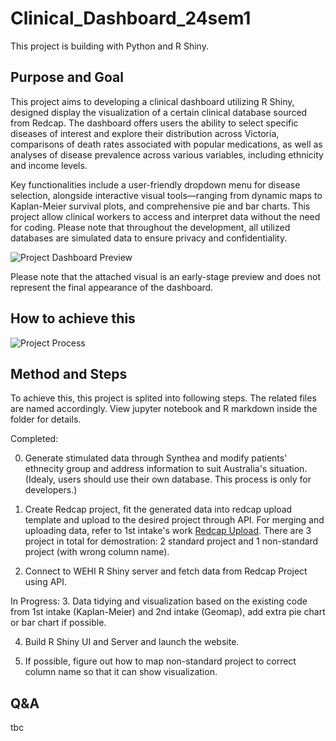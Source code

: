 # Clinical_Dashboard_24sem1

This project is building with Python and R Shiny.

## Purpose and Goal

This project aims to developing a clinical dashboard utilizing R Shiny, designed display the visualization of a certain clinical database sourced from Redcap. The dashboard offers users the ability to select specific diseases of interest and explore their distribution across Victoria, comparisons of death rates associated with popular medications, as well as analyses of disease prevalence across various variables, including ethnicity and income levels.

Key functionalities include a user-friendly dropdown menu for disease selection, alongside interactive visual tools—ranging from dynamic maps to Kaplan-Meier survival plots, and comprehensive pie and bar charts. This project allow clinical workers to access and interpret data without the need for coding. Please note that throughout the development, all utilized databases are simulated data to ensure privacy and confidentiality.

![Project Dashboard Preview](https://github.com/miayokka0926/Clinical_Dashboard_24sem1/blob/main/dashboard%20preview.png "Project Dashboard Preview")

Please note that the attached visual is an early-stage preview and does not represent the final appearance of the dashboard.

## How to achieve this
![Project Process](https://github.com/miayokka0926/Clinical_Dashboard_24sem1/blob/main/development%20process.png "Project Process")

## Method and Steps
To achieve this, this project is splited into following steps. The related files are named accordingly. View jupyter notebook and R markdown inside the folder for details.

Completed:

  0. Generate stimulated data through Synthea and modify patients' ethnecity group and address information to suit Australia's situation. (Idealy, users should use their own database. This process is only for developers.)

  1. Create Redcap project, fit the generated data into redcap upload template and upload to the desired project through API. For merging and uploading data, refer to 1st intake's work [Redcap Upload](https://github.com/Clinical-Informatics-Collaborative/clinical_dashboards/tree/main/Redcap "Redcap Upload"). There are 3 project in total for demostration: 2 standard project and 1 non-standard project (with wrong column name).

  2. Connect to WEHI R Shiny server and fetch data from Redcap Project using API.

  In Progress:
  3. Data tidying and visualization based on the existing code from 1st intake (Kaplan-Meier) and 2nd intake (Geomap), add extra pie chart or bar chart if possible.
  
  4. Build R Shiny UI and Server and launch the website.

  5. If possible, figure out how to map non-standard project to correct column name so that it can show visualization.

## Q&A
tbc
